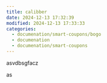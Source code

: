 ```yaml
---
title: calibber
date: 2024-12-13 17:32:39
modified: 2024-12-13 17:33:33
categories:
  - documenation/smart-coupons/bogo
  - documenation
  - documenation/smart-coupons
---
```



<!-- wp:paragraph -->
<p>asvdbsgfacz</p>
<!-- /wp:paragraph -->

<!-- wp:paragraph -->
<p>as</p>
<!-- /wp:paragraph -->